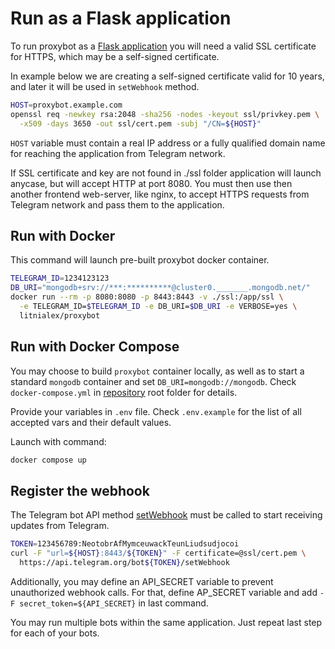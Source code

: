 # Run as a Flask application

To run proxybot as a [Flask application][flask] you will need a valid SSL certificate for HTTPS, which may be a self-signed certificate.

In example below we are creating a self-signed certificate valid for 10 years,
and later it will be used in `setWebhook` method.

```bash
HOST=proxybot.example.com
openssl req -newkey rsa:2048 -sha256 -nodes -keyout ssl/privkey.pem \
  -x509 -days 3650 -out ssl/cert.pem -subj "/CN=${HOST}"
```

`HOST` variable must contain a real IP address or a fully qualified domain name for reaching the application from Telegram network.

If SSL certificate and key are not found in ./ssl folder application will launch anycase, but will accept HTTP at port 8080.
You must then use then another frontend web-server, like nginx, to accept HTTPS requests from Telegram network and pass them to the application.


## Run with Docker

This command will launch pre-built proxybot docker container.
```bash
TELEGRAM_ID=1234123123
DB_URI="mongodb+srv://***:**********@cluster0._______.mongodb.net/"
docker run --rm -p 8080:8080 -p 8443:8443 -v ./ssl:/app/ssl \
  -e TELEGRAM_ID=$TELEGRAM_ID -e DB_URI=$DB_URI -e VERBOSE=yes \
  litnialex/proxybot
```


## Run with Docker Compose

You may choose to build `proxybot` container locally, as well as to start a standard `mongodb` container and set `DB_URI=mongodb://mongodb`.
Check `docker-compose.yml` in [repository][repo] root folder for details.

Provide your variables in `.env` file.
Check `.env.example` for the list of all accepted vars and their default values.

Launch with command: 
```bash
docker compose up
```

## Register the webhook

The Telegram bot API method [setWebhook] must be called to start receiving updates from Telegram.

```bash
TOKEN=123456789:NeotobrAfMymceuwackTeunLiudsudjocoi
curl -F "url=${HOST}:8443/${TOKEN}" -F certificate=@ssl/cert.pem \
  https://api.telegram.org/bot${TOKEN}/setWebhook
```

Additionally, you may define an API_SECRET variable to prevent unauthorized webhook calls.
For that, define AP_SECRET variable and add ```-F secret_token=${API_SECRET}``` in last command.

You may run multiple bots within the same application.
Just repeat last step for each of your bots.


[flask]: https://flask.palletsprojects.com/en/latest/
[repo]: https://github.com/litnialex/telegram-proxybot
[setWebhook]: https://core.telegram.org/bots/api#setwebhook
